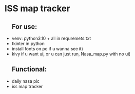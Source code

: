 # ISS map tracker

<ul>
<h2>For use:</h2>  
   <li>venv: python3.10 + all in requremets.txt</li>
   <li>tkinter in python</li>
   <li>install fonts on pc if u wanna see it)</li>
   <li>kivy if u want ui, or u can just run, Nasa_map.py with no ui)</li>
</ul>


<ul>
<h2>Functional:</h2>
<li>daily nasa pic</li>
<li>iss map tracker</li>
</ul>

